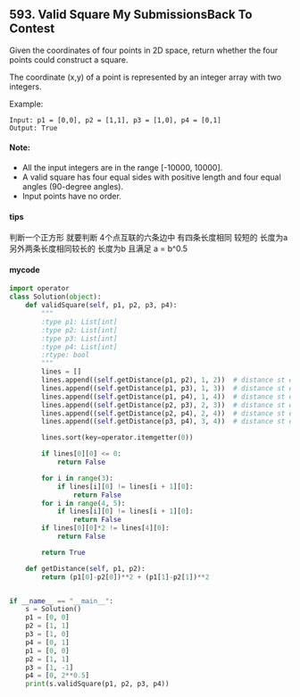 ## 593. Valid Square My SubmissionsBack To Contest

Given the coordinates of four points in 2D space, return whether the four points could construct a square.

The coordinate (x,y) of a point is represented by an integer array with two integers.

Example:

```
Input: p1 = [0,0], p2 = [1,1], p3 = [1,0], p4 = [0,1]
Output: True
```

#### Note:

- All the input integers are in the range [-10000, 10000].
- A valid square has four equal sides with positive length and four equal angles (90-degree angles).
- Input points have no order.
#### tips
判断一个正方形 就要判断 4个点互联的六条边中 有四条长度相同 较短的 长度为a  另外两条长度相同较长的 长度为b
且满足 a = b^0.5 

#### mycode
```Python
import operator
class Solution(object):
    def validSquare(self, p1, p2, p3, p4):
        """
        :type p1: List[int]
        :type p2: List[int]
        :type p3: List[int]
        :type p4: List[int]
        :rtype: bool
        """
        lines = []
        lines.append((self.getDistance(p1, p2), 1, 2))  # distance st end
        lines.append((self.getDistance(p1, p3), 1, 3))  # distance st end
        lines.append((self.getDistance(p1, p4), 1, 4))  # distance st end
        lines.append((self.getDistance(p2, p3), 2, 3))  # distance st end
        lines.append((self.getDistance(p2, p4), 2, 4))  # distance st end
        lines.append((self.getDistance(p3, p4), 3, 4))  # distance st end

        lines.sort(key=operator.itemgetter(0))

        if lines[0][0] <= 0:
            return False

        for i in range(3):
            if lines[i][0] != lines[i + 1][0]:
                return False
        for i in range(4, 5):
            if lines[i][0] != lines[i + 1][0]:
                return False
        if lines[0][0]*2 != lines[4][0]:
            return False

        return True

    def getDistance(self, p1, p2):
        return (p1[0]-p2[0])**2 + (p1[1]-p2[1])**2


if __name__ == "__main__":
    s = Solution()
    p1 = [0, 0]
    p2 = [1, 1]
    p3 = [1, 0]
    p4 = [0, 1]
    p1 = [0, 0]
    p2 = [1, 1]
    p3 = [1, -1]
    p4 = [0, 2**0.5]
    print(s.validSquare(p1, p2, p3, p4))
```

